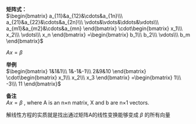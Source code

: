 **矩阵式：**  
 $\begin{bmatrix}  
a_{11}&a_{12}&\cdots&a_{1n}\\\  
a_{21}&a_{22}&\cdots&a_{2n}\\\  
\vdots&\vdots&\ddots&\vdots\\\  
a_{m1}&a_{m2}&\cdots&a_{mn}  
\end{bmatrix}  
\cdot\begin{bmatrix}  
x_1\\\ x_2\\\ \vdots\\\ x_n  
\end{bmatrix}  
=\begin{bmatrix}  
b_1\\\ b_2\\\ \vdots\\\ b_m  
\end{bmatrix}$  
  
 $Ax=\beta$  
  
**举例**  
 $\begin{bmatrix}  
1&1&1\\\  
1&-1&-1\\\  
2&9&10  
\end{bmatrix}  
\cdot\begin{bmatrix}  
x_1\\\ x_2\\\ x_3  
\end{bmatrix}  
=\begin{bmatrix}  
1\\\ -3\\\ 11  
\end{bmatrix}$  
  
**备注**  
 $Ax=\beta$ , where A is an n×n matrix, X and b are n×1 vectors.  
  
解线性方程的实质就是找出通过矩阵A的线性变换能够变成 $\beta$ 的所有向量  

